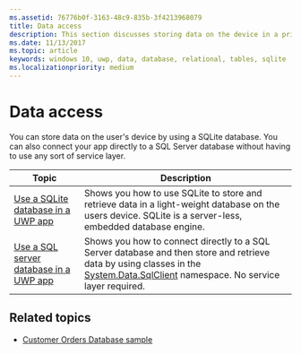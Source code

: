 ```yaml
---
ms.assetid: 76776b0f-3163-48c9-835b-3f4213968079
title: Data access
description: This section discusses storing data on the device in a private database and using object relational mapping in Universal Windows Platform (UWP) apps.
ms.date: 11/13/2017
ms.topic: article
keywords: windows 10, uwp, data, database, relational, tables, sqlite
ms.localizationpriority: medium
---
```

# Data access

You can store data on the user's device by using a SQLite database. You can also connect your app directly to a SQL Server database without having to use any sort of service layer.

| Topic | Description|
|-------|------------|
| [Use a SQLite database in a UWP app](sqlite-databases.md) | Shows you how to use SQLite to store and retrieve data in a light-weight database on the users device. SQLite is a server-less, embedded database engine. |
| [Use a SQL server database in a UWP app](sql-server-databases.md) | Shows you how to connect directly to a SQL Server database and then store and retrieve data by using classes in the [System.Data.SqlClient](/dotnet/api/system.data.sqlclient) namespace. No service layer required. |

## Related topics

* [Customer Orders Database sample](https://github.com/Microsoft/Windows-appsample-customers-orders-database)
